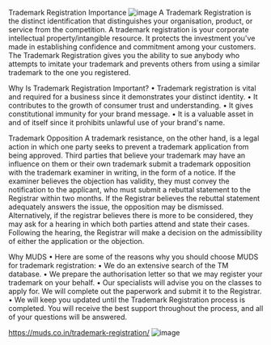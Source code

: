 Trademark Registration Importance
![image](https://user-images.githubusercontent.com/102798589/164161842-b394fa9f-0b33-4d8d-8445-f65c5468542e.png)
A Trademark Registration is the distinct identification that distinguishes your organisation, product, or service from the competition. A trademark registration is your corporate intellectual property/intangible resource. It protects the investment you've made in establishing confidence and commitment among your customers.
The Trademark Registration gives you the ability to sue anybody who attempts to imitate your trademark and prevents others from using a similar trademark to the one you registered.
 
Why Is Trademark Registration Important?
•	Trademark registration is vital and required for a business since it demonstrates your distinct identity.
•	It contributes to the growth of consumer trust and understanding.
•	It gives constitutional immunity for your brand message.
•	It is a valuable asset in and of itself since it prohibits unlawful use of your brand's name.

Trademark Opposition
A trademark resistance, on the other hand, is a legal action in which one party seeks to prevent a trademark application from being approved. Third parties that believe your trademark may have an influence on them or their own trademark submit a trademark opposition with the trademark examiner in writing, in the form of a notice. If the examiner believes the objection has validity, they must convey the notification to the applicant, who must submit a rebuttal statement to the Registrar within two months.
If the Registrar believes the rebuttal statement adequately answers the issue, the opposition may be dismissed. Alternatively, if the registrar believes there is more to be considered, they may ask for a hearing in which both parties attend and state their cases. Following the hearing, the Registrar will make a decision on the admissibility of either the application or the objection. 

Why MUDS
•	Here are some of the reasons why you should choose MUDS for trademark registration:
•	We do an extensive search of the TM database.
•	We prepare the authorisation letter so that we may register your trademark on your behalf.
•	Our specialists will advise you on the classes to apply for. We will complete out the paperwork and submit it to the Registrar.
•	We will keep you updated until the Trademark Registration process is completed. You will receive the best support throughout the process, and all of your questions will be answered.

https://muds.co.in/trademark-registration/
![image](https://user-images.githubusercontent.com/102798589/164161867-8238159f-9efe-445f-ba0a-b5ee18533d63.png)
